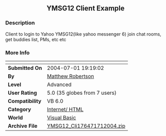 ﻿<div align="center">

## YMSG12 Client Example


</div>

### Description

Client to login to Yahoo YMSG12(like yahoo messenger 6) join chat rooms, get buddies list, PMs, etc etc
 
### More Info
 


<span>             |<span>
---                |---
**Submitted On**   |2004-07-01 19:19:02
**By**             |[Matthew Robertson](https://github.com/Planet-Source-Code/PSCIndex/blob/master/ByAuthor/matthew-robertson.md)
**Level**          |Advanced
**User Rating**    |5.0 (35 globes from 7 users)
**Compatibility**  |VB 6\.0
**Category**       |[Internet/ HTML](https://github.com/Planet-Source-Code/PSCIndex/blob/master/ByCategory/internet-html__1-34.md)
**World**          |[Visual Basic](https://github.com/Planet-Source-Code/PSCIndex/blob/master/ByWorld/visual-basic.md)
**Archive File**   |[YMSG12\_Cli176471712004\.zip](https://github.com/Planet-Source-Code/matthew-robertson-ymsg12-client-example__1-54705/archive/master.zip)








